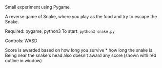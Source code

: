 Small experiment using Pygame.

A reverse game of Snake, where you play as the food and try to escape the Snake.

Required: pygame, python3
To start: `python3 snake.py`

Controls: WASD

Score is awarded based on how long you survive * how long the snake is.
Being near the snake's head also doesn't award any score (shown with red outline in window)